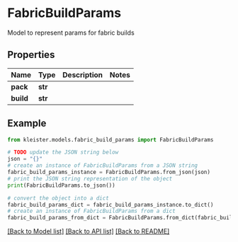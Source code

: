 # FabricBuildParams

Model to represent params for fabric builds

## Properties

Name | Type | Description | Notes
------------ | ------------- | ------------- | -------------
**pack** | **str** |  | 
**build** | **str** |  | 

## Example

```python
from kleister.models.fabric_build_params import FabricBuildParams

# TODO update the JSON string below
json = "{}"
# create an instance of FabricBuildParams from a JSON string
fabric_build_params_instance = FabricBuildParams.from_json(json)
# print the JSON string representation of the object
print(FabricBuildParams.to_json())

# convert the object into a dict
fabric_build_params_dict = fabric_build_params_instance.to_dict()
# create an instance of FabricBuildParams from a dict
fabric_build_params_from_dict = FabricBuildParams.from_dict(fabric_build_params_dict)
```
[[Back to Model list]](../README.md#documentation-for-models) [[Back to API list]](../README.md#documentation-for-api-endpoints) [[Back to README]](../README.md)


